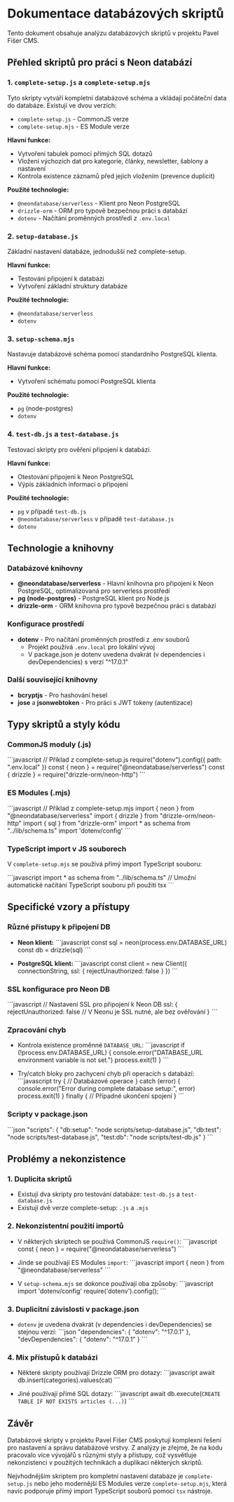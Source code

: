# Dokumentace databázových skriptů

Tento dokument obsahuje analýzu databázových skriptů v projektu Pavel Fišer CMS.

## Přehled skriptů pro práci s Neon databází

### 1. `complete-setup.js` a `complete-setup.mjs`

Tyto skripty vytváří kompletní databázové schéma a vkládají počáteční data do databáze. Existují ve dvou verzích:

- `complete-setup.js` - CommonJS verze
- `complete-setup.mjs` - ES Module verze

**Hlavní funkce:**
- Vytvoření tabulek pomocí přímých SQL dotazů
- Vložení výchozích dat pro kategorie, články, newsletter, šablony a nastavení
- Kontrola existence záznamů před jejich vložením (prevence duplicit)

**Použité technologie:**
- `@neondatabase/serverless` - Klient pro Neon PostgreSQL
- `drizzle-orm` - ORM pro typově bezpečnou práci s databází
- `dotenv` - Načítání proměnných prostředí z `.env.local`

### 2. `setup-database.js`

Základní nastavení databáze, jednodušší než complete-setup.

**Hlavní funkce:**
- Testování připojení k databázi
- Vytvoření základní struktury databáze

**Použité technologie:**
- `@neondatabase/serverless`
- `dotenv`

### 3. `setup-schema.mjs`

Nastavuje databázové schéma pomocí standardního PostgreSQL klienta.

**Hlavní funkce:**
- Vytvoření schématu pomocí PostgreSQL klienta

**Použité technologie:**
- `pg` (node-postgres)
- `dotenv`

### 4. `test-db.js` a `test-database.js`

Testovací skripty pro ověření připojení k databázi.

**Hlavní funkce:**
- Otestování připojení k Neon PostgreSQL
- Výpis základních informací o připojení

**Použité technologie:**
- `pg` v případě `test-db.js`
- `@neondatabase/serverless` v případě `test-database.js`
- `dotenv`

## Technologie a knihovny

### Databázové knihovny

- **@neondatabase/serverless** - Hlavní knihovna pro připojení k Neon PostgreSQL, optimalizovaná pro serverless prostředí
- **pg (node-postgres)** - PostgreSQL klient pro Node.js
- **drizzle-orm** - ORM knihovna pro typově bezpečnou práci s databází

### Konfigurace prostředí

- **dotenv** - Pro načítání proměnných prostředí z .env souborů
  - Projekt používá `.env.local` pro lokální vývoj
  - V package.json je dotenv uvedena dvakrát (v dependencies i devDependencies) s verzí "^17.0.1"

### Další související knihovny

- **bcryptjs** - Pro hashování hesel
- **jose** a **jsonwebtoken** - Pro práci s JWT tokeny (autentizace)

## Typy skriptů a styly kódu

### CommonJS moduly (.js)

\`\`\`javascript
// Příklad z complete-setup.js
require("dotenv").config({ path: ".env.local" })
const { neon } = require("@neondatabase/serverless")
const { drizzle } = require("drizzle-orm/neon-http")
\`\`\`

### ES Modules (.mjs)

\`\`\`javascript
// Příklad z complete-setup.mjs
import { neon } from "@neondatabase/serverless"
import { drizzle } from "drizzle-orm/neon-http"
import { sql } from "drizzle-orm"
import * as schema from "../lib/schema.ts"
import 'dotenv/config'
\`\`\`

### TypeScript import v JS souborech

V `complete-setup.mjs` se používá přímý import TypeScript souboru:

\`\`\`javascript
import * as schema from "../lib/schema.ts" // Umožní automatické načítání TypeScript souboru při použití tsx
\`\`\`

## Specifické vzory a přístupy

### Různé přístupy k připojení DB

- **Neon klient:**
  \`\`\`javascript
  const sql = neon(process.env.DATABASE_URL)
  const db = drizzle(sql)
  \`\`\`

- **PostgreSQL klient:**
  \`\`\`javascript
  const client = new Client({
    connectionString,
    ssl: { rejectUnauthorized: false }
  })
  \`\`\`

### SSL konfigurace pro Neon DB

\`\`\`javascript
// Nastavení SSL pro připojení k Neon DB
ssl: {
  rejectUnauthorized: false // V Neonu je SSL nutné, ale bez ověřování
}
\`\`\`

### Zpracování chyb

- Kontrola existence proměnné `DATABASE_URL`:
  \`\`\`javascript
  if (!process.env.DATABASE_URL) {
    console.error("DATABASE_URL environment variable is not set.")
    process.exit(1)
  }
  \`\`\`

- Try/catch bloky pro zachycení chyb při operacích s databází:
  \`\`\`javascript
  try {
    // Databázové operace
  } catch (error) {
    console.error("Error during complete database setup:", error)
    process.exit(1)
  } finally {
    // Případné ukončení spojení
  }
  \`\`\`

### Scripty v package.json

\`\`\`json
"scripts": {
  "db:setup": "node scripts/setup-database.js",
  "db:test": "node scripts/test-database.js",
  "test:db": "node scripts/test-db.js"
}
\`\`\`

## Problémy a nekonzistence

### 1. Duplicita skriptů

- Existují dva skripty pro testování databáze: `test-db.js` a `test-database.js`
- Existují dvě verze complete-setup: `.js` a `.mjs`

### 2. Nekonzistentní použití importů

- V některých skriptech se používá CommonJS `require()`:
  \`\`\`javascript
  const { neon } = require("@neondatabase/serverless")
  \`\`\`

- Jinde se používají ES Modules `import`:
  \`\`\`javascript
  import { neon } from "@neondatabase/serverless"
  \`\`\`

- V `setup-schema.mjs` se dokonce používají oba způsoby:
  \`\`\`javascript
  import 'dotenv/config'
  require('dotenv').config();
  \`\`\`

### 3. Duplicitní závislosti v package.json

- `dotenv` je uvedena dvakrát (v dependencies i devDependencies) se stejnou verzí:
  \`\`\`json
  "dependencies": {
    "dotenv": "^17.0.1"
  },
  "devDependencies": {
    "dotenv": "^17.0.1"
  }
  \`\`\`

### 4. Mix přístupů k databázi

- Některé skripty používají Drizzle ORM pro dotazy:
  \`\`\`javascript
  await db.insert(categories).values(cat)
  \`\`\`

- Jiné používají přímé SQL dotazy:
  \`\`\`javascript
  await db.execute(`CREATE TABLE IF NOT EXISTS articles (...)`)
  \`\`\`

## Závěr

Databázové skripty v projektu Pavel Fišer CMS poskytují komplexní řešení pro nastavení a správu databázové vrstvy. Z analýzy je zřejmé, že na kódu pracovalo více vývojářů s různými styly a přístupy, což vysvětluje nekonzistenci v použitých technikách a duplikaci některých skriptů.

Nejvhodnějším skriptem pro kompletní nastavení databáze je `complete-setup.js` nebo jeho modernější ES Modules verze `complete-setup.mjs`, která navíc podporuje přímý import TypeScript souborů pomocí `tsx` nástroje.
